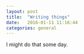 ```yaml
---
layout: post
title:  "Writing things"
date:   2016-01-11 11:16:44
categories: general
---
```

I might do that some day.